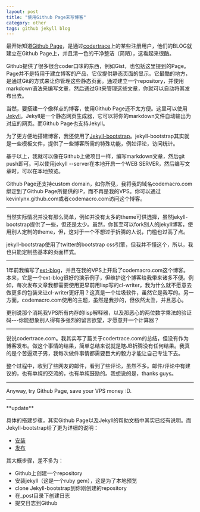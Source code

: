 ```yaml
---
layout: post
title: "使用Github Page来写博客"
category: other
tags: github jekyll blog
---
```


最开始知道[Github Page](http://pages.github.com/)，是通过[codertrace](http://codertrace.com)上的某些注册用户，他们的BLOG就建立在Github Page上，并且清一色的干净整洁（简陋），这看起来很酷。

Github提供了很多很合coder口味的东西，例如Gist，也包括这里提到的Page。Page并不是特用于建立博客的产品，它仅提供静态页面的显示。它最酷的地方，是通过Git的方式来让你管理这些静态页面。通过建立一个repository，并使用markdown语法来编写文章，然后通过Git来管理这些文章，你就可以自动将其发布出去。

当然，要搭建一个像样点的博客，使用Github Page还不太方便。这里可以使用[Jekyll](https://github.com/mojombo/jekyll)。Jekyll是一个静态网页生成器，它可以将你的markdown文件自动输出为对应的网页。而Github Page也支持Jekyll。

为了更方便地搭建博客，我还使用了[Jekyll-bootstrap](http://jekyllbootstrap.com)。jekyll-bootstrap其实就是一些模板文件，提供了一些博客所需的特殊功能，例如评论，访问统计。

基于以上，我就可以像在Github上做项目一样，编写markdown文章，然后git push即可。可以使用jekyll --server在本地开启一个WEB SERVER，然后编写文章时，可以在本地预览。

Github Page还支持custom domain，如你所见，我将我的域名codemacro.com绑定到了Github Page所提供的IP，而不再是我的VPS。你可以通过kevinlynx.github.com或者codemacro.com访问这个博客。

<hr/>

当然实际情况并没有那么简单，例如并没有太多的theme可供选择，虽然jekyll-bootstrap提供了一些，但还是太少。虽然，你甚至可以fork别人的jekyll博客，使用别人定制的theme，但，这对于一个不想过于折腾的人说，门槛也过高了点。

jekyll-bootstrap使用了twitter的bootstrap css引擎，但我并不懂这个，所以，我也只能定制些基本的页面样式。

<hr/>

1年前我编写了[ext-blog](https://github.com/kevinlynx/ext-blog)，并且在我的VPS上开启了codemacro.com这个博客。本来，它是一个ext-blog很好的演示例子，但维护这个博客给我带来诸多不便。例如，每次发布文章我都需要使用更早前用lisp写的cl-writer，我为什么就不愿意去做更多的包装来让cl-writer更好用？这真是一个垃圾软件，虽然它是我写的。另一方面，codemacro.com使用的主题，虽然是我抄的，但依然太丑，并且恶心。

更别说那个消耗我VPS所有内存的lisp解释器，以及那恶心的两位数字乘法的验证码---你能想象别人得有多强烈的留言欲望，才愿意开一个计算器？

<hr/>

说说codertrace.com。我其实写了篇关于codertrace.com的总结，但没有作为博客发布。做这个事情的结果，简单总结来说就是瞎JB折腾没有任何结果。我真的是个苦逼双子男，我每次做件事情都需要巨大的毅力才能让自己专注下去。

整个过程中，收到了些网友的邮件，看到了些评论，虽然不多。邮件/评论中有建议的，也有单纯的交流的，也有单纯鼓励的。我想说的是，thanks guys。

<hr/>

Anyway, try Github Page, save your VPS money :D.

<hr/>
**update**

具体的搭建步骤，其实Github Page以及Jekyll的帮助文档中其实已经有说明。而Jekyll-bootstrap给了更为详细的说明：

* [安装](http://jekyllbootstrap.com/index.html#start-now)
* [发布](http://jekyllbootstrap.com/usage/jekyll-quick-start.html)

其大概步骤，差不多为：

* Github上创建一个repository
* 安装jekyll（这是一个ruby gem），这是为了本地预览
* clone Jekyll-bootstrap到你刚创建的repository
* 在_post目录下创建日志
* 提交日志到Github

